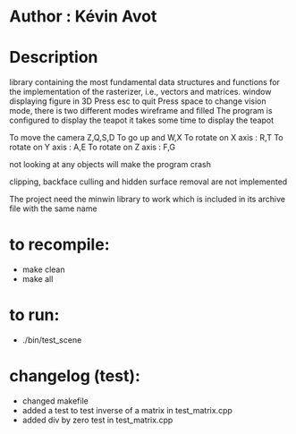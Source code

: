 # Author : Kévin Avot
# Description 
library containing the most fundamental data structures and functions for the implementation of the rasterizer, i.e., vectors and matrices.
window displaying figure in 3D
Press esc to quit
Press space to change vision mode, there is two different modes wireframe and filled
The program is configured to display the teapot
it takes some time to display the teapot

To move the camera Z,Q,S,D
To go up and W,X
To rotate on X axis : R,T
To rotate on Y axis : A,E
To rotate on Z axis : F,G

not looking at any objects will make the program crash

clipping, backface culling and hidden surface removal are not implemented

The project need the minwin library to work which is included in its archive file with the same name

# to recompile:
- make clean
- make all

# to run:
- ./bin/test_scene

# changelog (test):
- changed makefile
- added a test to test inverse of a matrix in test_matrix.cpp
- added div by zero test in test_matrix.cpp
